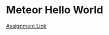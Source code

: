 # Meteor Hello World
[Assignment Link](http://courses.ics.hawaii.edu/ics314s20/morea/meteor-1/experience-meteor-hello-world.html)
 
